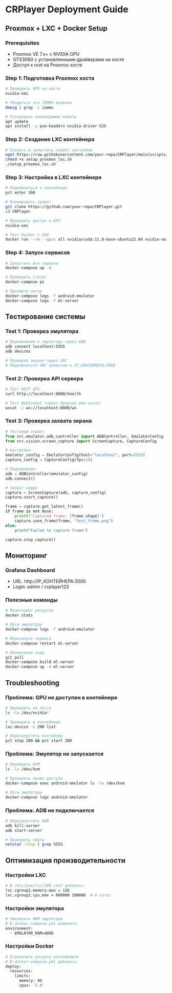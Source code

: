 # CRPlayer Deployment Guide

## Proxmox + LXC + Docker Setup

### Prerequisites
- Proxmox VE 7.x+ с NVIDIA GPU
- GTX3060 с установленными драйверами на хосте
- Доступ к root на Proxmox хосте

### Step 1: Подготовка Proxmox хоста

```bash
# Проверить GPU на хосте
nvidia-smi

# Убедиться что IOMMU включен
dmesg | grep -i iommu

# Установить необходимые пакеты
apt update
apt install -y pve-headers nvidia-driver-525
```

### Step 2: Создание LXC контейнера

```bash
# Скачать и запустить скрипт настройки
wget https://raw.githubusercontent.com/your-repo/CRPlayer/main/scripts/setup_proxmox_lxc.sh
chmod +x setup_proxmox_lxc.sh
./setup_proxmox_lxc.sh
```

### Step 3: Настройка в LXC контейнере

```bash
# Подключиться к контейнеру
pct enter 200

# Клонировать проект
git clone https://github.com/your-repo/CRPlayer.git
cd CRPlayer

# Проверить доступ к GPU
nvidia-smi

# Тест Docker с GPU
docker run --rm --gpus all nvidia/cuda:11.8-base-ubuntu22.04 nvidia-smi
```

### Step 4: Запуск сервисов

```bash
# Запустить все сервисы
docker-compose up -d

# Проверить статус
docker-compose ps

# Просмотр логов
docker-compose logs -f android-emulator
docker-compose logs -f ml-server
```

## Тестирование системы

### Test 1: Проверка эмулятора

```bash
# Подключение к эмулятору через ADB
adb connect localhost:5555
adb devices

# Проверка экрана через VNC
# Подключиться VNC клиентом к IP_КОНТЕЙНЕРА:5900
```

### Test 2: Проверка API сервера

```bash
# Тест REST API
curl http://localhost:8080/health

# Тест WebSocket (через браузер или wscat)
wscat -c ws://localhost:8080/ws
```

### Test 3: Проверка захвата экрана

```python
# Тестовый скрипт
from src.emulator.adb_controller import ADBController, EmulatorConfig
from src.vision.screen_capture import ScreenCapture, CaptureConfig

# Настройка
emulator_config = EmulatorConfig(host="localhost", port=5555)
capture_config = CaptureConfig(fps=10)

# Подключение
adb = ADBController(emulator_config)
adb.connect()

# Захват кадра
capture = ScreenCapture(adb, capture_config)
capture.start_capture()

frame = capture.get_latest_frame()
if frame is not None:
    print(f"Captured frame: {frame.shape}")
    capture.save_frame(frame, "test_frame.png")
else:
    print("Failed to capture frame")

capture.stop_capture()
```

## Мониторинг

### Grafana Dashboard
- URL: http://IP_КОНТЕЙНЕРА:3000
- Login: admin / crplayer123

### Полезные команды

```bash
# Мониторинг ресурсов
docker stats

# Логи эмулятора
docker-compose logs -f android-emulator

# Перезапуск сервиса
docker-compose restart ml-server

# Обновление кода
git pull
docker-compose build ml-server
docker-compose up -d ml-server
```

## Troubleshooting

### Проблема: GPU не доступен в контейнере
```bash
# Проверить на хосте
ls -la /dev/nvidia*

# Проверить в контейнере
lxc-device -n 200 list

# Перезапустить контейнер
pct stop 200 && pct start 200
```

### Проблема: Эмулятор не запускается
```bash
# Проверить KVM
ls -la /dev/kvm

# Проверить права доступа
docker-compose exec android-emulator ls -la /dev/kvm

# Логи эмулятора
docker-compose logs android-emulator
```

### Проблема: ADB не подключается
```bash
# Перезапустить ADB
adb kill-server
adb start-server

# Проверить порты
netstat -tlnp | grep 5555
```

## Оптимизация производительности

### Настройки LXC
```bash
# В /etc/pve/lxc/200.conf добавить:
lxc.cgroup2.memory.max = 12G
lxc.cgroup2.cpu.max = 600000 100000  # 6 cores
```

### Настройки эмулятора
```bash
# Увеличить RAM эмулятора
# В docker-compose.yml изменить:
environment:
  - EMULATOR_RAM=4096
```

### Настройки Docker
```bash
# Ограничить ресурсы контейнеров
# В docker-compose.yml добавить:
deploy:
  resources:
    limits:
      memory: 4G
      cpus: '2.0'
```
